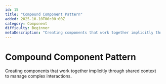 ```yaml
---
id: 15
title: "Compound Component Pattern"
added: 2025-10-10T00:00:00Z
category: Component
difficulty: Beginner
metaDescription: "Creating components that work together implicitly through shared context to manage complex interactions."
---
```


# Compound Component Pattern

Creating components that work together implicitly through shared context to manage complex interactions.

